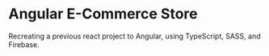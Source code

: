 # Angular E-Commerce Store

Recreating a previous react project to Angular, using TypeScript, SASS, and Firebase. 
